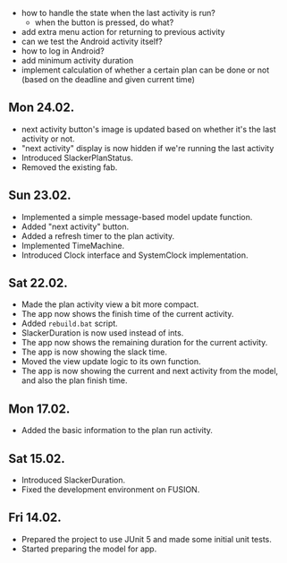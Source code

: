 - how to handle the state when the last activity is run?
    - when the button is pressed, do what?
- add extra menu action for returning to previous activity 
- can we test the Android activity itself?
- how to log in Android?
- add minimum activity duration
- implement calculation of whether a certain plan can be done or not (based on the deadline and given current time)

## Mon 24.02.
- next activity button's image is updated based on whether it's the last activity or not.
- "next activity" display is now hidden if we're running the last activity
- Introduced SlackerPlanStatus.
- Removed the existing fab.

## Sun 23.02.
- Implemented a simple message-based model update function. 
- Added "next activity" button.
- Added a refresh timer to the plan activity.
- Implemented TimeMachine.
- Introduced Clock interface and SystemClock implementation.

## Sat 22.02.
- Made the plan activity view a bit more compact. 
- The app now shows the finish time of the current activity.
- Added `rebuild.bat` script.
- SlackerDuration is now used instead of ints.
- The app now shows the remaining duration for the current activity. 
- The app is now showing the slack time.
- Moved the view update logic to its own function.
- The app is now showing the current and next activity from the model, and also the plan finish time.

## Mon 17.02.
- Added the basic information to the plan run activity.

## Sat 15.02.
- Introduced SlackerDuration.
- Fixed the development environment on FUSION.

## Fri 14.02.
- Prepared the project to use JUnit 5 and made some initial unit tests.
- Started preparing the model for app.